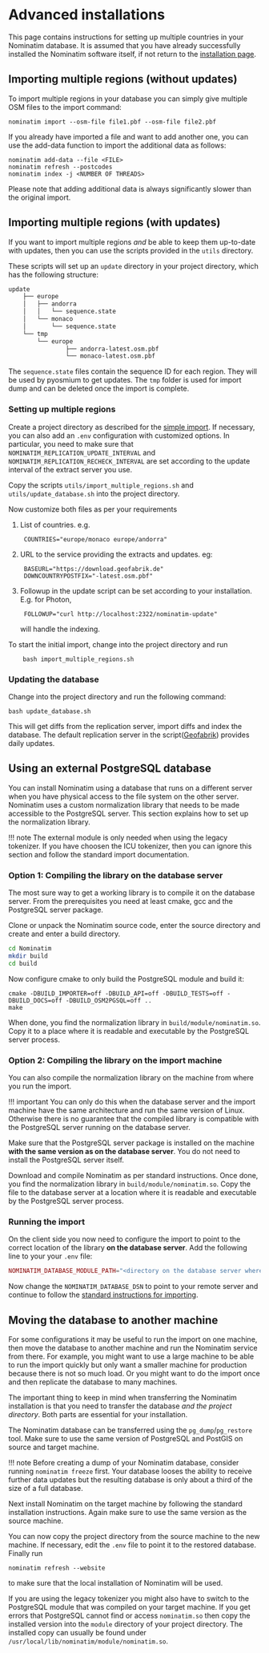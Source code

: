 # Advanced installations

This page contains instructions for setting up multiple countries in 
your Nominatim database. It is assumed that you have already successfully
installed the Nominatim software itself, if not return to the 
[installation page](Installation.md).

## Importing multiple regions (without updates)

To import multiple regions in your database you can simply give multiple
OSM files to the import command:

```
nominatim import --osm-file file1.pbf --osm-file file2.pbf
```

If you already have imported a file and want to add another one, you can
use the add-data function to import the additional data as follows:

```
nominatim add-data --file <FILE>
nominatim refresh --postcodes
nominatim index -j <NUMBER OF THREADS>
```

Please note that adding additional data is always significantly slower than
the original import.

## Importing multiple regions (with updates)

If you want to import multiple regions _and_ be able to keep them up-to-date
with updates, then you can use the scripts provided in the `utils` directory.

These scripts will set up an `update` directory in your project directory,
which has the following structure:

```bash
update
    ├── europe
    │   ├── andorra
    │   │   └── sequence.state
    │   └── monaco
    │       └── sequence.state
    └── tmp
        └── europe
                ├── andorra-latest.osm.pbf
                └── monaco-latest.osm.pbf


```

The `sequence.state` files contain the sequence ID for each region. They will
be used by pyosmium to get updates. The `tmp` folder is used for import dump and
can be deleted once the import is complete.


### Setting up multiple regions

Create a project directory as described for the
[simple import](Import.md#creating-the-project-directory). If necessary,
you can also add an `.env` configuration with customized options. In particular,
you need to make sure that `NOMINATIM_REPLICATION_UPDATE_INTERVAL` and
`NOMINATIM_REPLICATION_RECHECK_INTERVAL` are set according to the update
interval of the extract server you use.

Copy the scripts `utils/import_multiple_regions.sh` and `utils/update_database.sh`
into the project directory.

Now customize both files as per your requirements

1. List of countries. e.g.

        COUNTRIES="europe/monaco europe/andorra"

2. URL to the service providing the extracts and updates. eg:

        BASEURL="https://download.geofabrik.de"
        DOWNCOUNTRYPOSTFIX="-latest.osm.pbf"

5. Followup in the update script can be set according to your installation.
   E.g. for Photon,

        FOLLOWUP="curl http://localhost:2322/nominatim-update"

    will handle the indexing.


To start the initial import, change into the project directory and run

```
    bash import_multiple_regions.sh
```

### Updating the database

Change into the project directory and run the following command:

    bash update_database.sh

This will get diffs from the replication server, import diffs and index
the database. The default replication server in the
script([Geofabrik](https://download.geofabrik.de)) provides daily updates.

## Using an external PostgreSQL database

You can install Nominatim using a database that runs on a different server when
you have physical access to the file system on the other server. Nominatim
uses a custom normalization library that needs to be made accessible to the
PostgreSQL server. This section explains how to set up the normalization
library.

!!! note
    The external module is only needed when using the legacy tokenizer.
    If you have choosen the ICU tokenizer, then you can ignore this section
    and follow the standard import documentation.

### Option 1: Compiling the library on the database server

The most sure way to get a working library is to compile it on the database
server. From the prerequisites you need at least cmake, gcc and the
PostgreSQL server package.

Clone or unpack the Nominatim source code, enter the source directory and
create and enter a build directory.

```sh
cd Nominatim
mkdir build
cd build
```

Now configure cmake to only build the PostgreSQL module and build it:

```
cmake -DBUILD_IMPORTER=off -DBUILD_API=off -DBUILD_TESTS=off -DBUILD_DOCS=off -DBUILD_OSM2PGSQL=off ..
make
```

When done, you find the normalization library in `build/module/nominatim.so`.
Copy it to a place where it is readable and executable by the PostgreSQL server
process.

### Option 2: Compiling the library on the import machine

You can also compile the normalization library on the machine from where you
run the import.

!!! important
    You can only do this when the database server and the import machine have
    the same architecture and run the same version of Linux. Otherwise there is
    no guarantee that the compiled library is compatible with the PostgreSQL
    server running on the database server.

Make sure that the PostgreSQL server package is installed on the machine
**with the same version as on the database server**. You do not need to install
the PostgreSQL server itself.

Download and compile Nominatim as per standard instructions. Once done, you find
the normalization library in `build/module/nominatim.so`. Copy the file to
the database server at a location where it is readable and executable by the
PostgreSQL server process.

### Running the import

On the client side you now need to configure the import to point to the
correct location of the library **on the database server**. Add the following
line to your your `.env` file:

```php
NOMINATIM_DATABASE_MODULE_PATH="<directory on the database server where nominatim.so resides>"
```

Now change the `NOMINATIM_DATABASE_DSN` to point to your remote server and continue
to follow the [standard instructions for importing](Import.md).


## Moving the database to another machine

For some configurations it may be useful to run the import on one machine, then
move the database to another machine and run the Nominatim service from there.
For example, you might want to use a large machine to be able to run the import
quickly but only want a smaller machine for production because there is not so
much load. Or you might want to do the import once and then replicate the
database to many machines.

The important thing to keep in mind when transferring the Nominatim installation
is that you need to transfer the database _and the project directory_. Both
parts are essential for your installation.

The Nominatim database can be transferred using the `pg_dump`/`pg_restore` tool.
Make sure to use the same version of PostgreSQL and PostGIS on source and
target machine.

!!! note
    Before creating a dump of your Nominatim database, consider running
    `nominatim freeze` first. Your database looses the ability to receive further
    data updates but the resulting database is only about a third of the size
    of a full database.

Next install Nominatim on the target machine by following the standard installation
instructions. Again make sure to use the same version as the source machine.

You can now copy the project directory from the source machine to the new machine.
If necessary, edit the `.env` file to point it to the restored database.
Finally run

    nominatim refresh --website

to make sure that the local installation of Nominatim will be used.

If you are using the legacy tokenizer you might also have to switch to the
PostgreSQL module that was compiled on your target machine. If you get errors
that PostgreSQL cannot find or access `nominatim.so` then copy the installed
version into the `module` directory of your project directory. The installed
copy can usually be found under `/usr/local/lib/nominatim/module/nominatim.so`.
